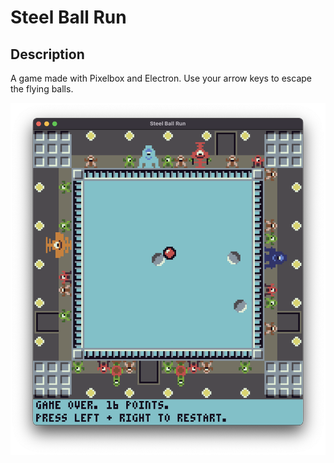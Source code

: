 # Steel Ball Run
## Description
A game made with Pixelbox and Electron. Use your arrow keys to escape the flying balls.

![pic](assets/steel-ball-run-readme.png)